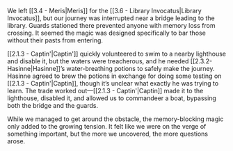We left [[3.4 - Meris|Meris]] for the [[3.6 - Library Invocatus|Library Invocatus]], but our journey was interrupted near a bridge leading to the library. Guards stationed there prevented anyone with memory loss from crossing. It seemed the magic was designed specifically to bar those without their pasts from entering.

[[2.1.3 - Captin'|Captin']] quickly volunteered to swim to a nearby lighthouse and disable it, but the waters were treacherous, and he needed [[2.3.2- Hasinne|Hasinne]]’s water-breathing potions to safely make the journey. Hasinne agreed to brew the potions in exchange for doing some testing on [[2.1.3 - Captin'|Captin]], though it’s unclear what exactly he was trying to learn. The trade worked out—[[2.1.3 - Captin'|Captin]] made it to the lighthouse, disabled it, and allowed us to commandeer a boat, bypassing both the bridge and the guards.

While we managed to get around the obstacle, the memory-blocking magic only added to the growing tension. It felt like we were on the verge of something important, but the more we uncovered, the more questions arose.